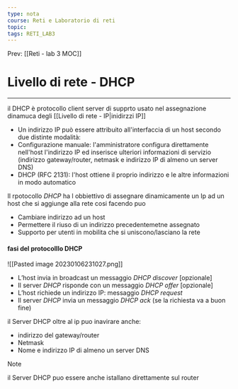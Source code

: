 ```yaml
---
type: nota
course: Reti e Laboratorio di reti
topic: 
tags: RETI_LAB3 
---
```


Prev: [[Reti - lab 3 MOC]]

# Livello di rete - DHCP
---
il DHCP è protocollo client server di supprto usato nel assegnazione dinamuca degli [[Livello di rete - IP|inidirzzi IP]]


-  Un indirizzo IP può essere attribuito all'interfaccia di un host secondo due distinte modalità: 
- Configurazione manuale: l'amministratore configura direttamente nell'host l'indirizzo IP ed inserisce ulteriori informazioni di servizio (indirizzo gateway/router, netmask e indirizzo IP di almeno un server DNS) 
- DHCP (RFC 2131): l'host ottiene il proprio indirizzo e le altre informazioni in modo automatico

Il rpotocollo _DHCP_ ha l obbiettivo di assegnare dinamicamente un Ip ad un host che si aggiunge alla rete cosi facendo puo
- Cambiare indirizzo ad un host
- Permettere il riuso di un indirizzo precedentemetne assegnato
- Supporto per utenti in mobilita che si uniscono/lasciano la rete

#### fasi del protocolllo DHCP 
![[Pasted image 20230106231027.png]]
-  L’host invia in broadcast un messaggio _DHCP discover_ [opzionale] 
- Il server _DHCP_ risponde con un messaggio _DHCP offer_ [opzionale] 
- L’host richiede un indirizzo IP: messaggio _DHCP request_ 
- Il server _DHCP_ invia un messaggio _DHCP ack_ (se la richiesta va a buon fine)


il Server DHCP oltre al ip puo inavirare anche:
- indirizzo del gateway/router 
- Netmask 
- Nome e indirizzo IP di almeno un server DNS

>[!note]
>il Server DHCP puo essere anche istallano direttamente sul router
